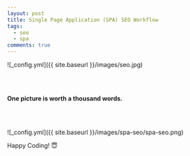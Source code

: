 ```yaml
---
layout: post
title: Single Page Application (SPA) SEO Workflow
tags:
  - seo
  - spa
comments: true
---
```


![_config.yml]({{ site.baseurl }}/images/seo.jpg)

<br/>
<br/>

**One picture is worth a thousand words.**

<br/>
<br/>

![_config.yml]({{ site.baseurl }}/images/spa-seo/spa-seo.png)



Happy Coding! 😇